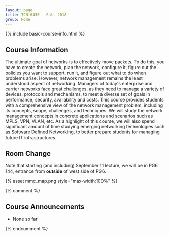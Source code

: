 ```yaml
---
layout: page
title: TCN-6430 - Fall 2018
group: Home
---
```


{% include basic-course-info.html %}

## Course Information

The ultimate goal of networks is to effectively move packets.
To do this, you have to create the network, plan the network, configure it, figure out the policies you want to support, run it, and figure out what to do when problems arise.
However, network management remains the least understood aspect of networking.
Managers of today's enterprise and carrier networks face great challenges, as they need to manage a variety of devices, protocols and mechanisms, to meet a diverse set of goals in performance, security, availability and costs.
This course provides students with a comprehensive view of the network management problem, including its concepts, scope, challenges, and techniques.
We will study the network management concepts in concrete applications and scenarios such as MPLS, VPN, VLAN, etc.
As a highlight of this course, we will also spend significant amount of time studying emerging networking technologies such as Software Defined Networking, to better prepare students for managing future IT infrastructures.

## Room Change

Note that starting (and including) September 11 lecture, we will be in PG6 144, entrance from **outside** of west side of PG6.

<div class="col-xs-12 col-sm-6">
{% asset mmc_map.png style="max-width:100%" %}
</div>

{% comment %}

## Course Announcements

- None so far

{% endcomment %}
